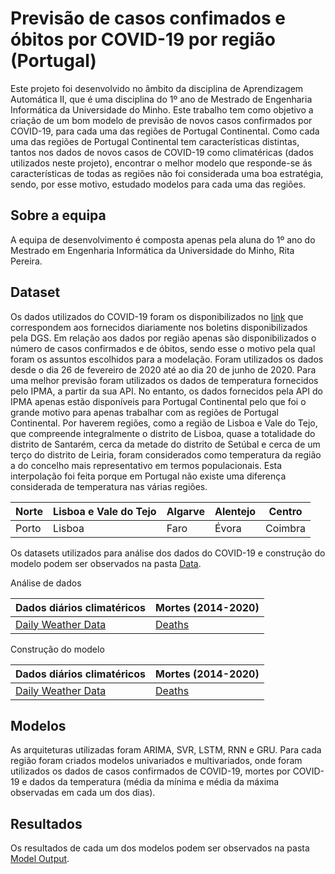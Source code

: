 **Previsão de casos confimados e óbitos por COVID-19 por região (Portugal)**
===============
Este projeto foi desenvolvido no âmbito da disciplina de Aprendizagem Automática II, que é uma disciplina do 1º ano de Mestrado de Engenharia Informática da Universidade do Minho.
Este trabalho tem como objetivo a criação de um bom modelo de previsão de novos casos confirmados por COVID-19, para cada uma das regiões de Portugal Continental.
Como cada uma das regiões de Portugal Continental tem características distintas, tantos nos dados de novos casos de COVID-19 como climatéricas (dados utilizados neste projeto), encontrar o melhor modelo que responde-se ás características de todas as regiões não foi considerada uma boa estratégia, sendo, por esse motivo, estudado modelos para cada uma das regiões.

**Sobre a equipa**
---------------
A equipa de desenvolvimento é composta apenas pela aluna do 1º ano do Mestrado em Engenharia Informática da Universidade do Minho, Rita Pereira.

**Dataset**
---------------
Os dados utilizados do COVID-19 foram os disponibilizados no [link](https://github.com/dssg-pt/covid19pt-data) que correspondem aos fornecidos diariamente nos boletins disponibilizados pela DGS. Em relação aos dados por região apenas são disponibilizados o número de casos confirmados e de óbitos, sendo esse o motivo pela qual foram os assuntos escolhidos para a modelação. Foram utilizados os dados desde o dia 26 de fevereiro de 2020 até ao dia 20 de junho de 2020. 
Para uma melhor previsão foram utilizados os dados de temperatura fornecidos pelo IPMA, a partir da sua API. No entanto, os dados fornecidos pela API do IPMA apenas estão disponíveis para Portugal Continental pelo que foi o grande motivo para apenas trabalhar com as regiões de Portugal Continental. Por haverem regiões, como a região de Lisboa e Vale do Tejo, que compreende integralmente o distrito de Lisboa, quase a totalidade do distrito de Santarém, cerca da metade do distrito de Setúbal e cerca de um terço do distrito de Leiria, foram considerados como temperatura da região a do concelho mais representativo em termos populacionais. Esta interpolação foi feita porque em Portugal não existe uma diferença considerada de temperatura nas várias regiões.

|  Norte |  Lisboa e Vale do Tejo | Algarve |  Alentejo |  Centro |
|---|---|---|---|---|
|  Porto |  Lisboa |  Faro |  Évora |  Coimbra |

Os datasets utilizados para análise dos dados do COVID-19 e construção do modelo podem ser observados na pasta [Data](https://github.com/xRAFPx/AAII/tree/master/Data).

Análise de dados

|  Dados diários climatéricos |  Mortes (2014-2020) | 
|---|---|
|  [Daily Weather Data](https://github.com/xRAFPx/AAII/tree/master/Data/Daily%20Weather%20Data) |  [Deaths](https://github.com/xRAFPx/AAII/tree/master/Data/Deaths) | 

Construção do modelo

|  Dados diários climatéricos |  Mortes (2014-2020) | 
|---|---|
|  [Daily Weather Data](https://github.com/xRAFPx/AAII/tree/master/Data/Daily%20Weather%20Data) |  [Deaths](https://github.com/xRAFPx/AAII/tree/master/Data/Deaths) | 

**Modelos**
---------------
As arquiteturas utilizadas foram ARIMA, SVR, LSTM, RNN e GRU. Para cada região foram criados modelos univariados e multivariados, onde foram utilizados os dados de casos confirmados de COVID-19, mortes por COVID-19 e dados da temperatura (média da mínima e média da máxima observadas em cada um dos dias).

**Resultados**
---------------
Os resultados de cada um dos modelos podem ser observados na pasta [Model Output](https://github.com/xRAFPx/AAII/tree/master/Data/Model%20Output).


